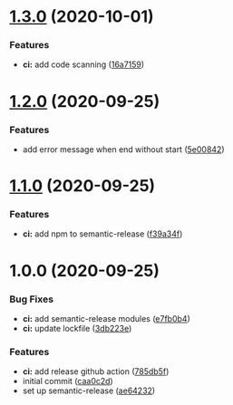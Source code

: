 # [1.3.0](https://github.com/hoop33/jobtimer/compare/v1.2.0...v1.3.0) (2020-10-01)


### Features

* **ci:** add code scanning ([16a7159](https://github.com/hoop33/jobtimer/commit/16a71594d5f98dccc1bd66d0f3c2a14d3390807c))

# [1.2.0](https://github.com/hoop33/jobtimer/compare/v1.1.0...v1.2.0) (2020-09-25)


### Features

* add error message when end without start ([5e00842](https://github.com/hoop33/jobtimer/commit/5e008425b0f8aef34ca1a260d33b272af4298647))

# [1.1.0](https://github.com/hoop33/tasktimer/compare/v1.0.0...v1.1.0) (2020-09-25)


### Features

* **ci:** add npm to semantic-release ([f39a34f](https://github.com/hoop33/tasktimer/commit/f39a34f25cbd5d897952da1541640b4ae6f7e464))

# 1.0.0 (2020-09-25)


### Bug Fixes

* **ci:** add semantic-release modules ([e7fb0b4](https://github.com/hoop33/jobtimer/commit/e7fb0b4a246916a09ede84de999346691fb66f67))
* **ci:** update lockfile ([3db223e](https://github.com/hoop33/jobtimer/commit/3db223e6660d707bf7b80ed5a8702d6ed66c0cad))


### Features

* **ci:** add release github action ([785db5f](https://github.com/hoop33/jobtimer/commit/785db5fa143c4218fdf86d98507cbce5ea10f715))
* initial commit ([caa0c2d](https://github.com/hoop33/jobtimer/commit/caa0c2d109e9b2757251440602467c30f450f901))
* set up semantic-release ([ae64232](https://github.com/hoop33/jobtimer/commit/ae642325944bca2c3d90cf49767aa5fa875f0276))
